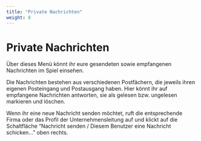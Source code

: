 ```yaml
---
title: "Private Nachrichten"
weight: 8
---
```


# Private Nachrichten

Über dieses Menü könnt ihr eure gesendeten sowie empfangenen Nachrichten im Spiel einsehen.

Die Nachrichten bestehen aus verschiedenen Postfächern, die jeweils ihren eigenen Posteingang und Postausgang haben. Hier könnt ihr auf empfangene Nachrichten antworten, sie als gelesen bzw. ungelesen markieren und löschen.

Wenn ihr eine neue Nachricht senden möchtet, ruft die entsprechende Firma oder das Profil der Unternehmensleitung auf und klickt auf die Schaltfläche “Nachricht senden / Diesem Benutzer eine Nachricht schicken…” oben rechts.
